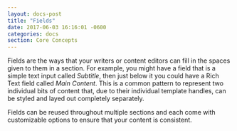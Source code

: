 ```yaml
---
layout: docs-post
title: "Fields"
date: 2017-06-03 16:16:01 -0600
categories: docs
section: Core Concepts
---
```

Fields are the ways that your writers or content editors can fill in the spaces given to them in a section. For example, you might have a field that is a simple text input called *Subtitle*, then just below it you could have a Rich Text field called *Main Content*. This is a common pattern to represent two individual bits of content that, due to their individual template handles, can be styled and layed out completely separately.

Fields can be reused throughout multiple sections and each come with customizable options to ensure that your content is consistent.
